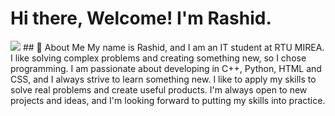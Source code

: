 <h1>Hi there, Welcome! I'm Rashid.</h1>
<img src="https://github.com/Rashid-Yusubov/Rashid-Yusubov/assets/123075706/f2fbf520-dfaa-47a0-b670-0bf2ca8d1465" />
## 🚀 About Me
<a></a>My name is Rashid, and I am an IT student at RTU MIREA. I like solving complex problems and creating something new, so I chose programming. I am passionate about developing in C++, Python, HTML and CSS, and I always strive to learn something new. I like to apply my skills to solve real problems and create useful products. I'm always open to new projects and ideas, and I'm looking forward to putting my skills into practice.</a> 
